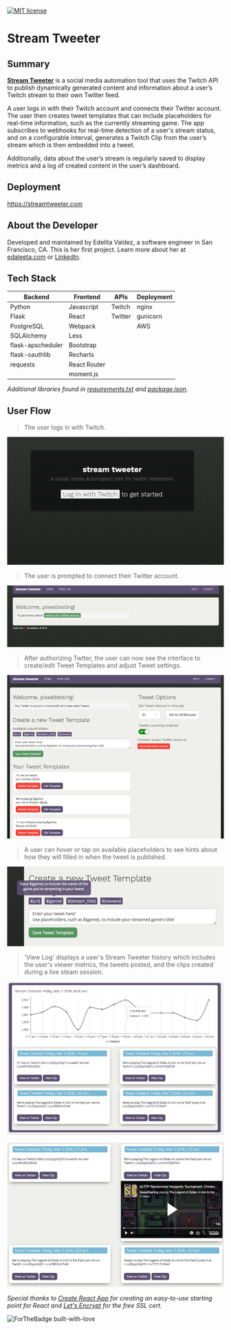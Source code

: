 [![MIT license](https://img.shields.io/badge/License-MIT-blue.svg)](https://lbesson.mit-license.org/)
# Stream Tweeter
## Summary
[**Stream Tweeter**](https://streamtweeter.com) is a social media automation tool that uses the Twitch API to publish dynamically generated content and information about a user’s Twitch stream to their own Twitter feed.

A user logs in with their Twitch account and connects their Twitter account. The user then creates tweet templates that can include placeholders for real-time information, such as the currently streaming game. The app subscribes to webhooks for real-time detection of a user's stream status, and on a configurable interval, generates a Twitch Clip from the user’s stream which is then embedded into a tweet.

Additionally, data about the user’s stream is regularly saved to display metrics and a log of created content in the user’s dashboard.

## Deployment
https://streamtweeter.com

## About the Developer
Developed and maintained by Edelita Valdez, a software engineer in San Francisco, CA.
This is her first project.
Learn more about her at [edaleeta.com](http://edaleeta.com/) or [LinkedIn](https://www.linkedin.com/in/edelita/).

## Tech Stack
| Backend           | Frontend     | APIs    | Deployment |
|-------------------|--------------|---------|------------|
| Python            | Javascript   | Twitch  | nginx      |
| Flask             | React        | Twitter | gunicorn   |
| PostgreSQL        | Webpack      |         | AWS        |
| SQLAlchemy        | Less         |         |            |
| flask-apscheduler | Bootstrap    |         |            |
| flask-oauthlib    | Recharts     |         |            |
| requests          | React Router |         |            |
|                   | moment.js    |         |            |
*Additional libraries found in [requirements.txt](requirements.txt) and [package.json](app/package.json)*.

## User Flow
>  The user logs in with Twitch.

![Stream Tweeter - Homepage](screenshots/stream-tweeter-01_homepage.jpg)

> The user is prompted to connect their Twitter account.

![Stream Tweeter - Connect Twitter](screenshots/stream-tweeter-02_connect-twitter.jpg)

> After authorizing Twtter, the user can now see the interface to create/edit Tweet Templates and adjust Tweet settings.

![Stream Tweeter - Main Interface](screenshots/stream-tweeter-03_main.jpg)

> A user can hover or tap on available placeholders to see hints about how they will filled in when the tweet is published.

![Stream Tweeter - Create Tweet](screenshots/stream-tweeter-04_create.jpg)

> 'View Log' displays a user's Stream Tweeter history which includes the user's viewer metrics, the tweets posted, and the clips created during a live steam session.

![Stream Tweeter - Metrics and Dash](screenshots/stream-tweeter-05_dash.jpg)

![Stream Tweeter - Tweets and Clips](screenshots/stream-tweeter-06_clip-view.jpg)

*Special thanks to [Create React App](https://github.com/facebook/create-react-app) for creating an easy-to-use starting point for React and [Let's Encrypt](https://letsencrypt.org/) for the free SSL cert.*

![ForTheBadge built-with-love](http://ForTheBadge.com/images/badges/built-with-love.svg)

